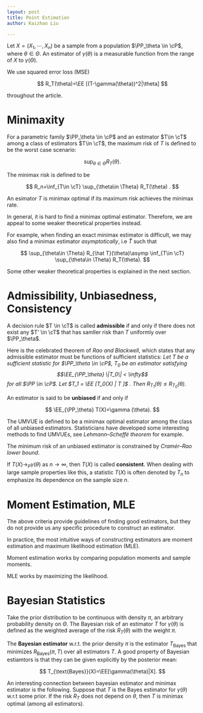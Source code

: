 ```yaml
---
layout: post
title: Point Estimation
author: Kaizhao Liu

---
```


Let $X = (X_1, \cdots , X_n)$ be a sample from a population
$\PP_\theta \in \cP$, where $\theta \in \Theta$.
An estimator of $\gamma(\theta)$ is a measurable function from the range of $X$ to $\gamma(\Theta)$.

We use squared error loss (MSE)

$$ 
R_T(\theta)=\EE [(T-\gamma(\theta))^2|\theta]
$$

throughout the article.

# Minimaxity

For a parametric family $\PP_\theta \in \cP$ and an estimator $T\in \cT$ among a class of estimators $T\in \cT$, the maximum risk of $T$ is defined to be the worst case scenario: 

$$
\sup_{\theta\in \Theta} R_T(\theta) .
$$

The minimax risk is defined to be 

$$
R_n=\inf_{T\in \cT} \sup_{\theta\in \Theta} R_T(\theta) .
$$

An esimator $T$ is minimax optimal if its maximum risk achieves the minimax rate.

In general, it is hard to find a minimax optimal estimator. Therefore, we are appeal to some weaker theoretical properties instead. 

For example, when finding an exact minimax estimator is difficult, we may also find a minimax estimator *asymptotically*, i.e $\hat T$ such that

$$
\sup_{\theta\in \Theta} R_{\hat T}(\theta)\asymp \inf_{T\in \cT} \sup_{\theta\in \Theta} R_T(\theta).
$$

Some other weaker theoretical properties is explained in the next section.

# Admissibility, Unbiasedness, Consistency

A decision rule $T \in \cT$ is called **admissible** if and only if there does not exist any $T' \in \cT$ that has samller risk than $T$ uniformly over $\PP_\theta$.

Here is the celebrated theorem of *Rao and Blackwell*, which states that any admissible estimator must be functions of sufficient statistics: 
*Let $T$ be a sufficient statistic for $\PP_\theta \in \cP$, $T_0$ be
an estimator satisfying $$\EE_{\PP_\theta} \|T_0\| < \infty$$ for all $\PP \in \cP$. Let $T_1 = \EE [T_0(X) | T ]$ . Then
$R_{T_1}(\theta) \leq  R_{T_0} (\theta )$.*

An estimator is said to be **unbiased** if and only if 

$$
\EE_{\PP_\theta} T(X)=\gamma (\theta).
$$

The UMVUE is defined to be a minimax optimal estimator among the class of all unbiased estimators. Statisticians have developed some interesting methods to find UMVUEs, see *Lehmann–Scheffé theorem* for example. 

The minimum risk of an unbiased estimator is constrained by *Cramér–Rao lower bound*.

If $T(X)\to_P \gamma(\theta)$ as $n\to\infty$, then $T(X)$ is called **consistent**. When dealing with large sample properties like this, a statistic $T(X)$ is often denoted by $T_n$ to emphasize its dependence on the sample size $n$.


# Moment Estimation, MLE

The above criteria provide guidelines of finding good estimators, but they do not provide us any specific procedure to construct an estimator.

In practice, the most intuitive ways of constructing estimators are moment estimation and maximum likelihood estimation (MLE).

Moment estimation works by comparing population moments and sample moments.

MLE works by maximizing the likelihood.

# Bayesian Statistics

Take the prior distribution to be continuous with density $\pi$, an arbitrary probability density on $\Theta$.
The Bayesian risk of an estimator $T$ for $\gamma(θ)$ is defined as the weighted average of the
risk $R_T(\theta)$ with the weight $\pi$.

The **Bayesian estimator** w.r.t. the prior density $\pi$ is the estimator $T_{\text{Bayes}}$
that minimizes $R_{\text{Bayes}}(\pi, T )$ over all estimators $T$. A good property of Bayesian estiamtors is that they can be given explicitly by the posterior mean:

$$
T_{\text{Bayes}}(X)=\EE[\gamma(\theta)|X].
$$

An interesting connection between bayesian estimator and minimax estimator is the following.
Suppose that $T$ is the Bayes estimator for $\gamma(\theta)$ w.r.t some prior. If the risk $R_T$ does not depend on $\theta$, then $T$ is minimax optimal (among all estimators).
